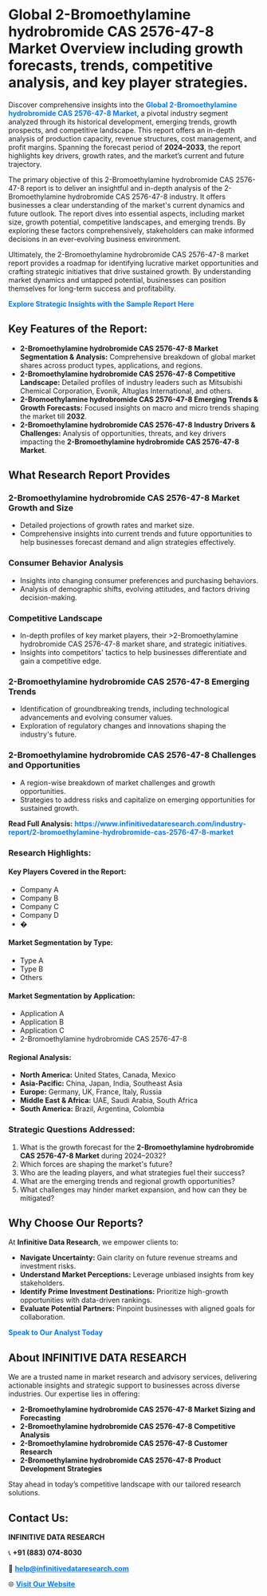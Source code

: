 <h1>Global 2-Bromoethylamine hydrobromide CAS 2576-47-8 Market Overview including growth forecasts, trends, competitive analysis, and key player strategies.</h1>
<p>
Discover comprehensive insights into the 
<a href="https://www.infinitivedataresearch.com/industry-report/2-bromoethylamine-hydrobromide-cas-2576-47-8-market" rel="dofollow" style="color: #007BFF; text-decoration: none;"><strong>Global 2-Bromoethylamine hydrobromide CAS 2576-47-8 Market</strong></a>, a pivotal industry segment analyzed through its historical development, emerging trends, growth prospects, and competitive landscape. This report offers an in-depth analysis of production capacity, revenue structures, cost management, and profit margins. Spanning the forecast period of <strong>2024–2033</strong>, the report highlights key drivers, growth rates, and the market’s current and future trajectory.
</p>
<p>
The primary objective of this 2-Bromoethylamine hydrobromide CAS 2576-47-8 report is to deliver an insightful and in-depth analysis of the 2-Bromoethylamine hydrobromide CAS 2576-47-8 industry. It offers businesses a clear understanding of the market's current dynamics and future outlook. The report dives into essential aspects, including market size, growth potential, competitive landscapes, and emerging trends. By exploring these factors comprehensively, stakeholders can make informed decisions in an ever-evolving business environment.
</p>
<p>
Ultimately, the 2-Bromoethylamine hydrobromide CAS 2576-47-8 market report provides a roadmap for identifying lucrative market opportunities and crafting strategic initiatives that drive sustained growth. By understanding market dynamics and untapped potential, businesses can position themselves for long-term success and profitability.
</p>
<p>
<a href="https://www.infinitivedataresearch.com/request-sample/reportId=103449" style="color: #007BFF; text-decoration: none;"><strong>Explore Strategic Insights with the Sample Report Here</strong></a>
</p>

<h2>Key Features of the Report:</h2>
<ul>
<li><strong>2-Bromoethylamine hydrobromide CAS 2576-47-8 Market Segmentation & Analysis:</strong> Comprehensive breakdown of global market shares across product types, applications, and regions.</li>
<li><strong>2-Bromoethylamine hydrobromide CAS 2576-47-8 Competitive Landscape:</strong> Detailed profiles of industry leaders such as Mitsubishi Chemical Corporation, Evonik, Altuglas International, and others.</li>
<li><strong>2-Bromoethylamine hydrobromide CAS 2576-47-8 Emerging Trends & Growth Forecasts:</strong> Focused insights on macro and micro trends shaping the market till <strong>2032</strong>.</li>
<li><strong>2-Bromoethylamine hydrobromide CAS 2576-47-8 Industry Drivers & Challenges:</strong> Analysis of opportunities, threats, and key drivers impacting the <strong>2-Bromoethylamine hydrobromide CAS 2576-47-8 Market</strong>.</li>
</ul>

<h2>What Research Report Provides</h2>
<h3>2-Bromoethylamine hydrobromide CAS 2576-47-8 Market Growth and Size</h3>
<ul>
<li>Detailed projections of growth rates and market size.</li>
<li>Comprehensive insights into current trends and future opportunities to help businesses forecast demand and align strategies effectively.</li>
</ul>

<h3>Consumer Behavior Analysis</h3>
<ul>
<li>Insights into changing consumer preferences and purchasing behaviors.</li>
<li>Analysis of demographic shifts, evolving attitudes, and factors driving decision-making.</li>
</ul>

<h3>Competitive Landscape</h3>
<ul>
<li>In-depth profiles of key market players, their >2-Bromoethylamine hydrobromide CAS 2576-47-8 market share, and strategic initiatives.</li>
<li>Insights into competitors' tactics to help businesses differentiate and gain a competitive edge.</li>
</ul>

<h3>2-Bromoethylamine hydrobromide CAS 2576-47-8 Emerging Trends</h3>
<ul>
<li>Identification of groundbreaking trends, including technological advancements and evolving consumer values.</li>
<li>Exploration of regulatory changes and innovations shaping the industry's future.</li>
</ul>

<h3>2-Bromoethylamine hydrobromide CAS 2576-47-8 Challenges and Opportunities</h3>
<ul>
<li>A region-wise breakdown of market challenges and growth opportunities.</li>
<li>Strategies to address risks and capitalize on emerging opportunities for sustained growth.</li>
</ul>
<p><strong>Read Full Analysis:</strong> <a href="https://www.infinitivedataresearch.com/industry-report/2-bromoethylamine-hydrobromide-cas-2576-47-8-market" rel="dofollow" style="color: #007BFF; text-decoration: none;"><strong>https://www.infinitivedataresearch.com/industry-report/2-bromoethylamine-hydrobromide-cas-2576-47-8-market</strong></a></p>
<h3>Research Highlights:</h3>
<h4>Key Players Covered in the Report:</h4>
<ul><li>Company A</li><li>Company B</li><li>Company C</li><li>Company D</li><li>�</li></ul>
<h4>Market Segmentation by Type:</h4>
<ul><li>Type A</li><li>Type B</li><li>Others</li></ul>
<h4>Market Segmentation by Application:</h4>
<ul><li>Application A</li><li>Application B</li><li>Application C</li><li>2-Bromoethylamine hydrobromide CAS 2576-47-8</li></ul>

<h4>Regional Analysis:</h4>
<ul>
<li><strong>North America:</strong> United States, Canada, Mexico</li>
<li><strong>Asia-Pacific:</strong> China, Japan, India, Southeast Asia</li>
<li><strong>Europe:</strong> Germany, UK, France, Italy, Russia</li>
<li><strong>Middle East & Africa:</strong> UAE, Saudi Arabia, South Africa</li>
<li><strong>South America:</strong> Brazil, Argentina, Colombia</li>
</ul>

<h3>Strategic Questions Addressed:</h3>
<ol>
<li>What is the growth forecast for the <strong>2-Bromoethylamine hydrobromide CAS 2576-47-8 Market</strong> during 2024–2032?</li>
<li>Which forces are shaping the market's future?</li>
<li>Who are the leading players, and what strategies fuel their success?</li>
<li>What are the emerging trends and regional growth opportunities?</li>
<li>What challenges may hinder market expansion, and how can they be mitigated?</li>
</ol>

<h2>Why Choose Our Reports?</h2>
<p>At <strong>Infinitive Data Research</strong>, we empower clients to:</p>
<ul>
<li><strong>Navigate Uncertainty:</strong> Gain clarity on future revenue streams and investment risks.</li>
<li><strong>Understand Market Perceptions:</strong> Leverage unbiased insights from key stakeholders.</li>
<li><strong>Identify Prime Investment Destinations:</strong> Prioritize high-growth opportunities with data-driven rankings.</li>
<li><strong>Evaluate Potential Partners:</strong> Pinpoint businesses with aligned goals for collaboration.</li>
</ul>
<p><a href="https://www.infinitivedataresearch.com/industry-report/2-bromoethylamine-hydrobromide-cas-2576-47-8-market" rel="dofollow" style="color: #007BFF; text-decoration: none;"><strong>Speak to Our Analyst Today</strong></a></p>

<h2>About INFINITIVE DATA RESEARCH</h2>
<p>We are a trusted name in market research and advisory services, delivering actionable insights and strategic support to businesses across diverse industries. Our expertise lies in offering:</p>
<ul>
<li><strong>2-Bromoethylamine hydrobromide CAS 2576-47-8 Market Sizing and Forecasting</strong></li>
<li><strong>2-Bromoethylamine hydrobromide CAS 2576-47-8 Competitive Analysis</strong></li>
<li><strong>2-Bromoethylamine hydrobromide CAS 2576-47-8 Customer Research</strong></li>
<li><strong>2-Bromoethylamine hydrobromide CAS 2576-47-8 Product Development Strategies</strong></li>
</ul>
<p>Stay ahead in today’s competitive landscape with our tailored research solutions.</p>

<h2>Contact Us:</h2>
<p><strong>INFINITIVE DATA RESEARCH</strong></p>
<p>📞 <strong>+91 (883) 074-8030</strong></p>
<p>📧 <strong><a href="mailto:help@infinitivedataresearch.com" style="color: #007BFF;">help@infinitivedataresearch.com</a></strong></p>
<p>🌐 <strong><a href="https://www.infinitivedataresearch.com" rel="dofollow" style="color: #007BFF;">Visit Our Website</a></strong></p>